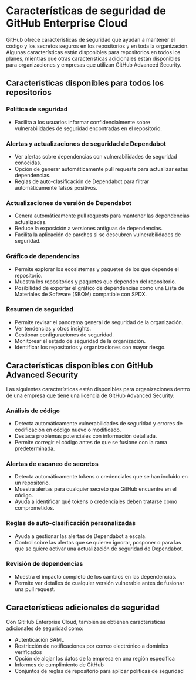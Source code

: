 # Características de seguridad de GitHub Enterprise Cloud

GitHub ofrece características de seguridad que ayudan a mantener el código y los secretos seguros en los repositorios y en toda la organización. Algunas características están disponibles para repositorios en todos los planes, mientras que otras características adicionales están disponibles para organizaciones y empresas que utilizan GitHub Advanced Security.

## Características disponibles para todos los repositorios

### Política de seguridad
- Facilita a los usuarios informar confidencialmente sobre vulnerabilidades de seguridad encontradas en el repositorio.

### Alertas y actualizaciones de seguridad de Dependabot
- Ver alertas sobre dependencias con vulnerabilidades de seguridad conocidas.
- Opción de generar automáticamente pull requests para actualizar estas dependencias.
- Reglas de auto-clasificación de Dependabot para filtrar automáticamente falsos positivos.

### Actualizaciones de versión de Dependabot
- Genera automáticamente pull requests para mantener las dependencias actualizadas.
- Reduce la exposición a versiones antiguas de dependencias.
- Facilita la aplicación de parches si se descubren vulnerabilidades de seguridad.

### Gráfico de dependencias
- Permite explorar los ecosistemas y paquetes de los que depende el repositorio.
- Muestra los repositorios y paquetes que dependen del repositorio.
- Posibilidad de exportar el gráfico de dependencias como una Lista de Materiales de Software (SBOM) compatible con SPDX.

### Resumen de seguridad
- Permite revisar el panorama general de seguridad de la organización.
- Ver tendencias y otros insights.
- Gestionar configuraciones de seguridad.
- Monitorear el estado de seguridad de la organización.
- Identificar los repositorios y organizaciones con mayor riesgo.

## Características disponibles con GitHub Advanced Security

Las siguientes características están disponibles para organizaciones dentro de una empresa que tiene una licencia de GitHub Advanced Security:

### Análisis de código
- Detecta automáticamente vulnerabilidades de seguridad y errores de codificación en código nuevo o modificado.
- Destaca problemas potenciales con información detallada.
- Permite corregir el código antes de que se fusione con la rama predeterminada.

### Alertas de escaneo de secretos
- Detecta automáticamente tokens o credenciales que se han incluido en un repositorio.
- Muestra alertas para cualquier secreto que GitHub encuentre en el código.
- Ayuda a identificar qué tokens o credenciales deben tratarse como comprometidos.

### Reglas de auto-clasificación personalizadas
- Ayuda a gestionar las alertas de Dependabot a escala.
- Control sobre las alertas que se quieren ignorar, posponer o para las que se quiere activar una actualización de seguridad de Dependabot.

### Revisión de dependencias
- Muestra el impacto completo de los cambios en las dependencias.
- Permite ver detalles de cualquier versión vulnerable antes de fusionar una pull request.

## Características adicionales de seguridad

Con GitHub Enterprise Cloud, también se obtienen características adicionales de seguridad como:

- Autenticación SAML
- Restricción de notificaciones por correo electrónico a dominios verificados
- Opción de alojar los datos de la empresa en una región específica
- Informes de cumplimiento de GitHub
- Conjuntos de reglas de repositorio para aplicar políticas de seguridad
